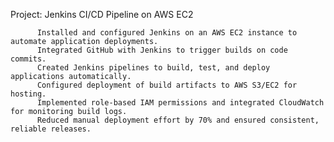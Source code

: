 Project: Jenkins CI/CD Pipeline on AWS EC2

          Installed and configured Jenkins on an AWS EC2 instance to automate application deployments.
          Integrated GitHub with Jenkins to trigger builds on code commits.
          Created Jenkins pipelines to build, test, and deploy applications automatically.
          Configured deployment of build artifacts to AWS S3/EC2 for hosting.
          Implemented role-based IAM permissions and integrated CloudWatch for monitoring build logs.
          Reduced manual deployment effort by 70% and ensured consistent, reliable releases.
